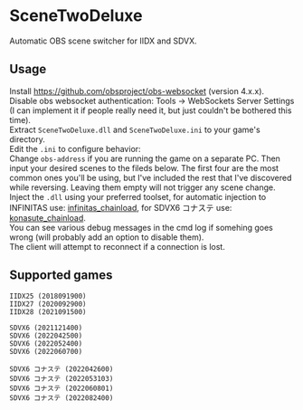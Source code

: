 # SceneTwoDeluxe
Automatic OBS scene switcher for IIDX and SDVX.

## Usage
Install https://github.com/obsproject/obs-websocket (version 4.x.x).  
Disable obs websocket authentication: Tools -> WebSockets Server Settings (I can implement it if people really need it, but just couldn't be bothered this time).  
Extract `SceneTwoDeluxe.dll` and `SceneTwoDeluxe.ini` to your game's directory.  
Edit the `.ini` to configure behavior:  
  Change `obs-address` if you are running the game on a separate PC.
  Then input your desired scenes to the fileds below. The first four are the most common ones you'll be using, but I've included the rest that I've discovered while reversing. Leaving them empty will not trigger any scene change.  
Inject the `.dll` using your preferred toolset, for automatic injection to INFINITAS use: [infinitas_chainload](https://github.com/emskye96/infinitas_chainload), for SDVX6 コナステ use: [konasute_chainload](https://github.com/Radioo/konasute_chainload).  
You can see various debug messages in the cmd log if somehing goes wrong (will probably add an option to disable them).  
The client will attempt to reconnect if a connection is lost.

## Supported games
`IIDX25 (2018091900)`  
`IIDX27 (2020092900)`  
`IIDX28 (2021091500)` 
  
`SDVX6 (2021121400)`  
`SDVX6 (2022042500)`  
`SDVX6 (2022052400)`  
`SDVX6 (2022060700)`  

`SDVX6 コナステ (2022042600)`  
`SDVX6 コナステ (2022053103)`  
`SDVX6 コナステ (2022060801)`  
`SDVX6 コナステ (2022082400)`  
